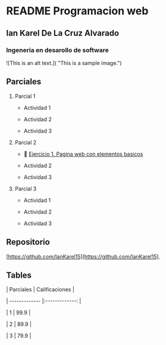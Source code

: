 


# README Programacion web



## Ian Karel De La Cruz Alvarado



### Ingeneria en desarollo de software



![This is an alt text.]( "This is a sample image.")



## Parciales



1. Parcial 1

    * Actividad 1

    * Actividad 2

    * Actividad 3

2. Parcial 2

    * 🔗 [Ejercicio 1. Pagina web con elementos basicos](practica1/index.html)

    * Actividad 2

    * Actividad 3

3. Parcial 3

    * Actividad 1

    * Actividad 2

    * Actividad 3

   





## Repositorio



[https://github.com/IanKarel15](https://github.com/IanKarel15).





## Tables



| Parciales     | Calificaciones |

| ------------- |:-------------: |

| 1             | 99.9           |

| 2             | 89.9           |

| 3             | 79.9           |

